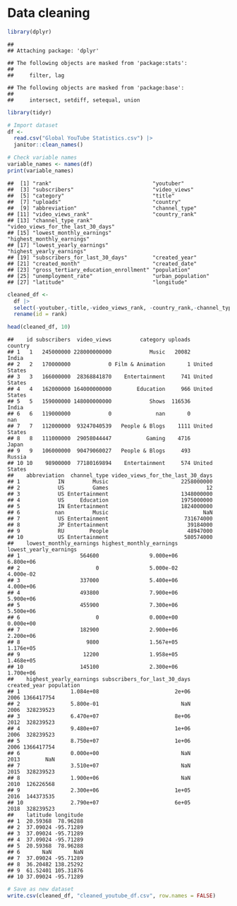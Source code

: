 Data cleaning
================

``` r
library(dplyr)
```

    ## 
    ## Attaching package: 'dplyr'

    ## The following objects are masked from 'package:stats':
    ## 
    ##     filter, lag

    ## The following objects are masked from 'package:base':
    ## 
    ##     intersect, setdiff, setequal, union

``` r
library(tidyr)

# Import dataset
df <-
  read.csv("Global YouTube Statistics.csv") |>
  janitor::clean_names()

# Check variable names 
variable_names <- names(df)
print(variable_names)
```

    ##  [1] "rank"                                "youtuber"                           
    ##  [3] "subscribers"                         "video_views"                        
    ##  [5] "category"                            "title"                              
    ##  [7] "uploads"                             "country"                            
    ##  [9] "abbreviation"                        "channel_type"                       
    ## [11] "video_views_rank"                    "country_rank"                       
    ## [13] "channel_type_rank"                   "video_views_for_the_last_30_days"   
    ## [15] "lowest_monthly_earnings"             "highest_monthly_earnings"           
    ## [17] "lowest_yearly_earnings"              "highest_yearly_earnings"            
    ## [19] "subscribers_for_last_30_days"        "created_year"                       
    ## [21] "created_month"                       "created_date"                       
    ## [23] "gross_tertiary_education_enrollment" "population"                         
    ## [25] "unemployment_rate"                   "urban_population"                   
    ## [27] "latitude"                            "longitude"

``` r
cleaned_df <- 
  df |>
  select(-youtuber,-title,-video_views_rank, -country_rank,-channel_type_rank, -created_month, -created_date, -gross_tertiary_education_enrollment, -unemployment_rate, -urban_population) |>
  rename(id = rank)

head(cleaned_df, 10)
```

    ##    id subscribers  video_views         category uploads       country
    ## 1   1   245000000 228000000000            Music   20082         India
    ## 2   2   170000000            0 Film & Animation       1 United States
    ## 3   3   166000000  28368841870    Entertainment     741 United States
    ## 4   4   162000000 164000000000        Education     966 United States
    ## 5   5   159000000 148000000000            Shows  116536         India
    ## 6   6   119000000            0              nan       0           nan
    ## 7   7   112000000  93247040539   People & Blogs    1111 United States
    ## 8   8   111000000  29058044447           Gaming    4716         Japan
    ## 9   9   106000000  90479060027   People & Blogs     493        Russia
    ## 10 10    98900000  77180169894    Entertainment     574 United States
    ##    abbreviation  channel_type video_views_for_the_last_30_days
    ## 1            IN         Music                       2258000000
    ## 2            US         Games                               12
    ## 3            US Entertainment                       1348000000
    ## 4            US     Education                       1975000000
    ## 5            IN Entertainment                       1824000000
    ## 6           nan         Music                              NaN
    ## 7            US Entertainment                        731674000
    ## 8            JP Entertainment                         39184000
    ## 9            RU        People                         48947000
    ## 10           US Entertainment                        580574000
    ##    lowest_monthly_earnings highest_monthly_earnings lowest_yearly_earnings
    ## 1                   564600                9.000e+06              6.800e+06
    ## 2                        0                5.000e-02              4.000e-02
    ## 3                   337000                5.400e+06              4.000e+06
    ## 4                   493800                7.900e+06              5.900e+06
    ## 5                   455900                7.300e+06              5.500e+06
    ## 6                        0                0.000e+00              0.000e+00
    ## 7                   182900                2.900e+06              2.200e+06
    ## 8                     9800                1.567e+05              1.176e+05
    ## 9                    12200                1.958e+05              1.468e+05
    ## 10                  145100                2.300e+06              1.700e+06
    ##    highest_yearly_earnings subscribers_for_last_30_days created_year population
    ## 1                1.084e+08                        2e+06         2006 1366417754
    ## 2                5.800e-01                          NaN         2006  328239523
    ## 3                6.470e+07                        8e+06         2012  328239523
    ## 4                9.480e+07                        1e+06         2006  328239523
    ## 5                8.750e+07                        1e+06         2006 1366417754
    ## 6                0.000e+00                          NaN         2013        NaN
    ## 7                3.510e+07                          NaN         2015  328239523
    ## 8                1.900e+06                          NaN         2010  126226568
    ## 9                2.300e+06                        1e+05         2016  144373535
    ## 10               2.790e+07                        6e+05         2018  328239523
    ##    latitude longitude
    ## 1  20.59368  78.96288
    ## 2  37.09024 -95.71289
    ## 3  37.09024 -95.71289
    ## 4  37.09024 -95.71289
    ## 5  20.59368  78.96288
    ## 6       NaN       NaN
    ## 7  37.09024 -95.71289
    ## 8  36.20482 138.25292
    ## 9  61.52401 105.31876
    ## 10 37.09024 -95.71289

``` r
# Save as new dataset
write.csv(cleaned_df, "cleaned_youtube_df.csv", row.names = FALSE)
```
